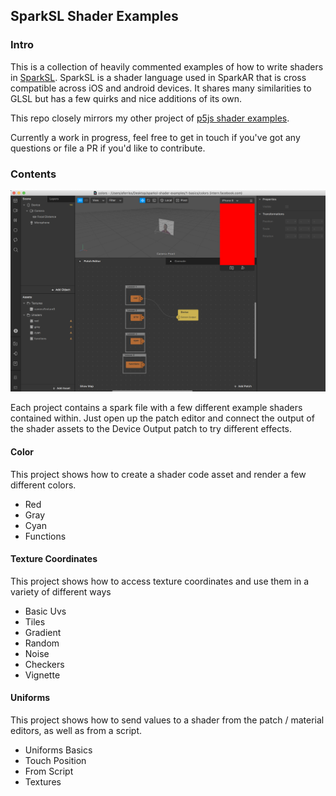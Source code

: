 ## SparkSL Shader Examples


### Intro

This is a collection of heavily commented examples of how to write shaders in [SparkSL](https://sparkar.facebook.com/ar-studio/learn/sparksl/sparksl-overview). SparkSL is a shader language used in SparkAR that is cross compatible across iOS and android devices. It shares many similarities to GLSL but has a few quirks and nice additions of its own. 

This repo closely mirrors my other project of [p5js shader examples](https://github.com/aferriss/p5jsShaderExamples).

Currently a work in progress, feel free to get in touch if you've got any questions or file a PR if you'd like to contribute.

### Contents

![demonstration](demo.png)


Each project contains a spark file with a few different example shaders contained within. Just open up the patch editor and connect the output of the shader assets to the Device Output patch to try different effects.




#### Color

This project shows how to create a shader code asset and render a few different colors.
 - Red
 - Gray
 - Cyan 
 - Functions

#### Texture Coordinates

This project shows how to access texture coordinates and use them in a variety of different ways
 - Basic Uvs
 - Tiles
 - Gradient
 - Random
 - Noise
 - Checkers
 - Vignette

#### Uniforms

This project shows how to send values to a shader from the patch / material editors, as well as from a script.
 - Uniforms Basics
 - Touch Position
 - From Script
 - Textures 


